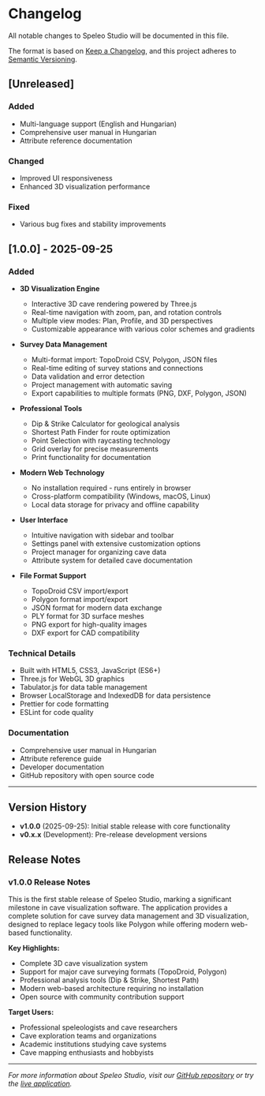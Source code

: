 # Changelog

All notable changes to Speleo Studio will be documented in this file.

The format is based on [Keep a Changelog](https://keepachangelog.com/en/1.0.0/),
and this project adheres to [Semantic Versioning](https://semver.org/spec/v2.0.0.html).

## [Unreleased]

### Added

- Multi-language support (English and Hungarian)
- Comprehensive user manual in Hungarian
- Attribute reference documentation

### Changed

- Improved UI responsiveness
- Enhanced 3D visualization performance

### Fixed

- Various bug fixes and stability improvements

## [1.0.0] - 2025-09-25

### Added

- **3D Visualization Engine**

  - Interactive 3D cave rendering powered by Three.js
  - Real-time navigation with zoom, pan, and rotation controls
  - Multiple view modes: Plan, Profile, and 3D perspectives
  - Customizable appearance with various color schemes and gradients

- **Survey Data Management**

  - Multi-format import: TopoDroid CSV, Polygon, JSON files
  - Real-time editing of survey stations and connections
  - Data validation and error detection
  - Project management with automatic saving
  - Export capabilities to multiple formats (PNG, DXF, Polygon, JSON)

- **Professional Tools**

  - Dip & Strike Calculator for geological analysis
  - Shortest Path Finder for route optimization
  - Point Selection with raycasting technology
  - Grid overlay for precise measurements
  - Print functionality for documentation

- **Modern Web Technology**

  - No installation required - runs entirely in browser
  - Cross-platform compatibility (Windows, macOS, Linux)
  - Local data storage for privacy and offline capability

- **User Interface**

  - Intuitive navigation with sidebar and toolbar
  - Settings panel with extensive customization options
  - Project manager for organizing cave data
  - Attribute system for detailed cave documentation

- **File Format Support**
  - TopoDroid CSV import/export
  - Polygon format import/export
  - JSON format for modern data exchange
  - PLY format for 3D surface meshes
  - PNG export for high-quality images
  - DXF export for CAD compatibility

### Technical Details

- Built with HTML5, CSS3, JavaScript (ES6+)
- Three.js for WebGL 3D graphics
- Tabulator.js for data table management
- Browser LocalStorage and IndexedDB for data persistence
- Prettier for code formatting
- ESLint for code quality

### Documentation

- Comprehensive user manual in Hungarian
- Attribute reference guide
- Developer documentation
- GitHub repository with open source code

---

## Version History

- **v1.0.0** (2025-09-25): Initial stable release with core functionality
- **v0.x.x** (Development): Pre-release development versions

## Release Notes

### v1.0.0 Release Notes

This is the first stable release of Speleo Studio, marking a significant milestone in cave visualization software. The application provides a complete solution for cave survey data management and 3D visualization, designed to replace legacy tools like Polygon while offering modern web-based functionality.

**Key Highlights:**

- Complete 3D cave visualization system
- Support for major cave surveying formats (TopoDroid, Polygon)
- Professional analysis tools (Dip & Strike, Shortest Path)
- Modern web-based architecture requiring no installation
- Open source with community contribution support

**Target Users:**

- Professional speleologists and cave researchers
- Cave exploration teams and organizations
- Academic institutions studying cave systems
- Cave mapping enthusiasts and hobbyists

---

_For more information about Speleo Studio, visit our [GitHub repository](https://github.com/joemeszaros/speleo-studio) or try the [live application](https://joemeszaros.github.io/speleo-studio/)._

